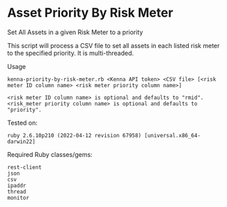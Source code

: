 # Asset Priority By Risk Meter

Set All Assets in a given Risk Meter to a priority

This script will process a CSV file to set all assets in each listed risk meter to the specified priority.
It is multi-threaded.

Usage

    kenna-priority-by-risk-meter.rb <Kenna API token> <CSV file> [<risk meter ID column name> <risk meter priority column name>]
    
    <risk meter ID column name> is optional and defaults to "rmid".
    <risk_meter priority column name> is optional and defaults to "priority".
    
Tested on:

    ruby 2.6.10p210 (2022-04-12 revision 67958) [universal.x86_64-darwin22]
    
Required Ruby classes/gems:

    rest-client
    json
    csv
    ipaddr
    thread
    monitor

